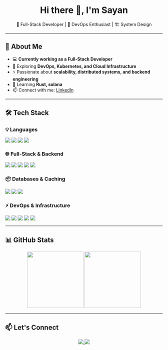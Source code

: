 <h1 align="center">Hi there 👋, I'm Sayan</h1>

<p align="center">
  🔹 Full-Stack Developer | 🚀 DevOps Enthusiast | 🏗️ System Design  
</p>

---

## 🚀 About Me  

- 💻 **Currently working as a Full-Stack Developer**  
- 🔭 Exploring **DevOps, Kubernetes, and Cloud Infrastructure**  
- ⚡ Passionate about **scalability, distributed systems, and backend engineering**  
- 🌱 Learning **Rust, solana**  
- 📫 Connect with me: [LinkedIn](https://www.linkedin.com/in/sayan-dasgupta-73094b1a1)  

---

## 🛠️ Tech Stack  

### **💡 Languages**  
<p align="left">
  <img src="https://img.shields.io/badge/JavaScript-000?style=for-the-badge&logo=javascript" />
  <img src="https://img.shields.io/badge/TypeScript-000?style=for-the-badge&logo=typescript" />
  <img src="https://img.shields.io/badge/Rust-000?style=for-the-badge&logo=rust" />
  <img src="https://img.shields.io/badge/Go-000?style=for-the-badge&logo=go" />
</p>

### **🌐 Full-Stack & Backend**  
<p align="left">
  <img src="https://img.shields.io/badge/Node.js-000?style=for-the-badge&logo=node.js" />
  <img src="https://img.shields.io/badge/Express.js-000?style=for-the-badge&logo=express" />
  <img src="https://img.shields.io/badge/Vue.JS-000?style=for-the-badge&logo=vue.js" />
  <img src="https://img.shields.io/badge/React.js-000?style=for-the-badge&logo=react" />
  <img src="https://img.shields.io/badge/Next.js-000?style=for-the-badge&logo=next.js" />
</p>

### **📦 Databases & Caching**  
<p align="left">
  <img src="https://img.shields.io/badge/PostgreSQL-000?style=for-the-badge&logo=postgresql" />
  <img src="https://img.shields.io/badge/MongoDB-000?style=for-the-badge&logo=mongodb" />
  <img src="https://img.shields.io/badge/Redis-000?style=for-the-badge&logo=redis" />
</p>

### **⚡ DevOps & Infrastructure**  
<p align="left">
  <img src="https://img.shields.io/badge/Docker-000?style=for-the-badge&logo=docker" />
  <img src="https://img.shields.io/badge/Kubernetes-000?style=for-the-badge&logo=kubernetes" />
  <img src="https://img.shields.io/badge/AWS-%23FF9900.svg?style=for-the-badge&logo=amazonaws&logoColor=white" />
  <img src="https://img.shields.io/badge/Terraform-000?style=for-the-badge&logo=terraform" />
  <img src="https://img.shields.io/badge/Kafka-000?style=for-the-badge&logo=apachekafka" />
</p>

---

## 📊 GitHub Stats  

<p align="center">
  <img src="https://github-readme-stats.vercel.app/api?username=SayanGeeky&show_icons=true&theme=radical" height="180px"/>
  <img src="https://github-readme-stats.vercel.app/api/top-langs/?username=SayanGeeky&layout=compact&theme=radical" height="180px"/>
</p>

---

## 📫 Let's Connect  

<p align="center">
  <a href="https://www.linkedin.com/in/sayan-dasgupta-73094b1a1">
    <img src="https://img.shields.io/badge/LinkedIn-000?style=for-the-badge&logo=linkedin" />
  </a>
  <a href="sayandg41@gmail.com">
    <img src="https://img.shields.io/badge/Email-000?style=for-the-badge&logo=gmail" />
  </a>
</p>

